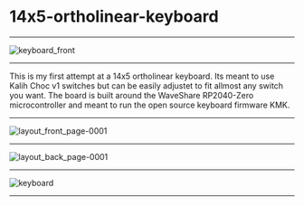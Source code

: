 # 14x5-ortholinear-keyboard
---
![keyboard_front](https://github.com/0x4Ceonard/14x5-ortholinear-keyboard/assets/148872468/f7164838-820d-46da-a7cd-c4cb6317bc20)

---

This is my first attempt at a 14x5 ortholinear keyboard. Its meant to use Kalih Choc v1 switches but can be easily adjustet to fit allmost any switch you want.
The board is built around the WaveShare RP2040-Zero microcontroller and meant to run the open source keyboard firmware KMK. 


---

![layout_front_page-0001](https://github.com/0x4Ceonard/14x5-ortholinear-keyboard/assets/148872468/146d05ea-f889-4031-802f-a763591ffcd3)

---

![layout_back_page-0001](https://github.com/0x4Ceonard/14x5-ortholinear-keyboard/assets/148872468/c58d4dc4-cc0f-40fa-bd49-ca6d2de0a31d)

---

![keyboard](https://github.com/0x4Ceonard/14x5-ortholinear-keyboard/assets/148872468/03aba2f3-897f-421a-9f59-1fb3d0e8a252)

---

